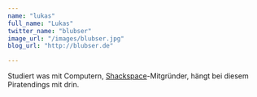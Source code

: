 ```yaml
---
name: "lukas"
full_name: "Lukas"
twitter_name: "blubser"
image_url: "/images/blubser.jpg"
blog_url: "http://blubser.de"

---
```


Studiert was mit Computern, [Shackspace]( http://shackspace.de )-Mitgründer, hängt bei diesem Piratendings mit drin.
